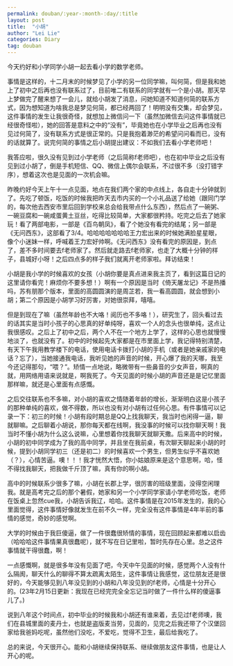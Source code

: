 ```yaml
---
permalink: douban/:year-:month-:day/:title
layout: post
title:  "小胡"
author: "Lei Lie"
categories: Diary
tag: douban
---
```


今天约好和小学同学小胡一起去看小学的数学老师。

事情是这样的，十二月末的时候梦见了小学的另一位同学嘛，叫何简，但是我和她上了初中之后再也没有联系过了，目前唯二有联系的同学就有一个是小胡。那天早上梦做完了醒来想了一会儿，就给小胡发了消息，问她知道不知道何简的联系方式，因为想知道为啥我总是梦见何简，都已经两回了！明明没有交集，却会梦见，这件事情的发生让我很奇怪，就想加上微信问一下（虽然加微信去问这件事情就已经很奇怪啦），她的回答是意料之中的“没有”，毕竟她也在小学毕业之后再也没有见过何简了，没有联系方式是很正常的。只是我抱着渺茫的希望问问看而已，没有的话就算了。说完何简的事情之后小胡提出建议：不如我们去看小学老师吧！

我答应啦，很久没有见到过小学老师（之后简称f老师吧），也在初中毕业之后没有见到过小胡了，倒是手机短信、QQ、微信上偶尔会联系，不过很不多（没打错字序），想着这次也是见面的一次机会嘛。

昨晚约好今天上午十一点见面，地点在我们两个家的中点线上，各自走十分钟就到了。先吃了顿饭，吃饭的时候我把昨天去市内买的一个小礼品送了给她（跟同门学的，每次他去西安市里后回到学校来总会给我带点什么东西），然后点了一碗粥、一碗豆腐和一碗咸蛋黄土豆丝，吃得比较简单，大家都很矜持。吃完之后去了她家玩！看了两部电影，一部是《百鸟朝凤》，看了个她没有看完的结尾；另一部是《无问西东》，这部看了3/4。哈哈哈哈哈哈哈王力宏出来的时候她满脸星星眼，像个小迷妹一样，呼喊着王力宏好帅啊。《无问西东》没有看完的原因是，到点了，差不多时间要去f老师家了。然后就走路去f老师家，也走了大概十分钟的样子，县城好小呀！之后四点多的样子我们就离开老师家啦。拜访结束！

小胡是我小学的时候喜欢的女孩（小胡你要是真点进来我主页了，看到这篇日记的这里请你看完！麻烦你不要多想！）啊有一个原因是当时《倚天屠龙记》不是热播吗，苏有朋那个版本，里面的高圆圆演的是周芷若，我一看高圆圆，就会想到小胡；第二个原因是小胡学习好厉害，对她很崇拜，嘻嘻。

但是到现在了嘛（虽然年龄也不大咯！阅历也不多咯！），研究生了，回头看过去的话其实是当时小孩子的心思真的好单纯呀，喜欢一个人的念头也很单纯，这点让我很感叹。之后上了初中之后，两个人不在一个地方上学了，这样的心思也就慢慢地淡了，也就没有了。初中的时候起先大家都是在市里面上学，我记得特别清楚，有天下午我用教学楼下的电话，使用电话卡拨打小胡的手机（或者是她亲戚家的电话？忘了），当她接通我电话，我听见她的声音的时候，开心爆了我的天哪，我至今还记得那句，“喂？”。矫情一点地说，略微带有一些鼻音的少女声音，啊真的就，用网络用语来说就是，啊我死了。今天见面的时候小胡的声音还是是记忆里面那样嘛，就还是心里面有点感慨。

之后交往联系也不多嘛，对小胡的喜欢之情随着年龄的增长，渐渐明白这是小孩子的那种单纯的喜欢，做不得数，所以也没有对小胡有过任何心思。有件事情可以记录一下：初三的时候！小胡有段时期总是QQ上找我聊天，我当时也闲得一逼，聊就聊嘛。之后聊着小胡说，那你每天都在线啊，我没事的时候可以找你聊天啊！我当时不懂小胡为什么这么说嘛，心里想着你找我聊天就聊天撒。后来高中的时候，小胡的初中同学成为了我的高中同学，并且坐在我前桌，有次聊天聊起来小胡的时候，提到小胡同学初三（还是初二）的时候喜欢一个男生，但男生似乎不喜欢她（？），心情苦逼。噢！！！我才恍然大悟，你小姑娘原来是这个意思啊，哈，怪不得找我聊天，把我做千斤顶了嘛，真有你的啊小胡。

高中的时候联系少很多了嘛，小胡在长郡上学，很厉害的班级里面，没得空闲理我。就是高考完之后的那个暑假，她家和另一个小学同学家请小学老师吃饭，老师在饭桌上忽然cue我，小胡告诉我辽，哈哈。这件事情是在2015年发生的，我的心里面觉得，这件事情好像就发生在前不久一样，完全没有这件事情是4年半前的事情的感觉，奇妙的感觉啊。

大学的时候由于我巨傻逼，做了一件很蠢很矫情的事情，现在回顾起来都难以启齿（哈哈哈这件事情果真很蠢呢），就不写在日记里啦，暂时先存在心里。总之这件事情就干得很蠢，啊！

一点感慨啊，就是很多年没有见面了吧，今天中午见面的时候，感觉两个人没有什么隔阂，聊天什么的聊得不算太疏离太陌生，这件事情让我感觉，这位朋友还是很好的，今天能够见到八年没见到的小胡和八年没见到的f老师，心情是十分开心的。(23年2月15日更新：我现在已经完完全全忘记当时做了一件什么样的傻逼事儿了。)

说到八年这个时间点，初中毕业的时候我和小胡还有谁来着，去见过f老师噢，我们在县城里面的麦丹士，也就是盗版麦当劳，见面的，见完之后我还带了个汉堡回家给我爸妈吃呢，虽然他们没吃，不爱吃，觉得不卫生，最后给我吃了。

总的来说，今天很开心。能和小胡继续保持联系、继续做朋友这件事情，也是让人开心的呢。